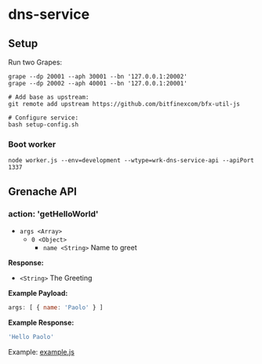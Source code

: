 # dns-service

## Setup

Run two Grapes:

```
grape --dp 20001 --aph 30001 --bn '127.0.0.1:20002'
grape --dp 20002 --aph 40001 --bn '127.0.0.1:20001'
```

```
# Add base as upstream:
git remote add upstream https://github.com/bitfinexcom/bfx-util-js

# Configure service:
bash setup-config.sh
```


### Boot worker

```
node worker.js --env=development --wtype=wrk-dns-service-api --apiPort 1337
```

## Grenache API

### action: 'getHelloWorld'

  - `args <Array>`
    - `0 <Object>`
      - `name <String>` Name to greet


**Response:**

  - `<String>` The Greeting

**Example Payload:**

```js
args: [ { name: 'Paolo' } ]
```

**Example Response:**

```js
'Hello Paolo'
```

Example: [example.js](example.js)
